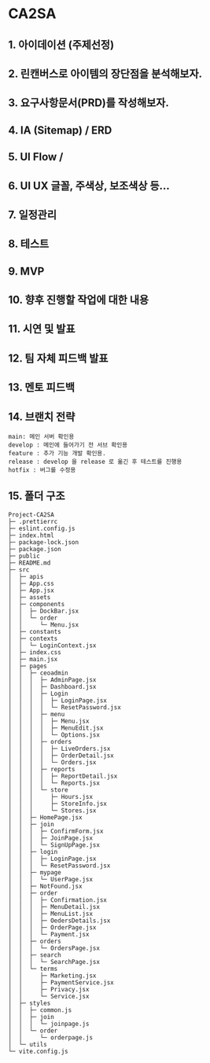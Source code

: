 # CA2SA

## 1. 아이데이션 (주제선정)

## 2. 린캔버스로 아이템의 장단점을 분석해보자.

## 3. 요구사항문서(PRD)를 작성해보자.

## 4. IA (Sitemap) / ERD

## 5. UI Flow /

## 6. UI UX 글꼴, 주색상, 보조색상 등...

## 7. 일정관리

## 8. 테스트

## 9. MVP

## 10. 향후 진행할 작업에 대한 내용

## 11. 시연 및 발표

## 12. 팀 자체 피드백 발표

## 13. 멘토 피드백

## 14. 브랜치 전략

```
main: 메인 서버 확인용
develop : 메인에 들어가기 전 서브 확인용
feature : 추가 기능 개발 확인용.
release : develop 을 release 로 옮긴 후 테스트를 진행용
hotfix : 버그를 수정용
```

## 15. 폴더 구조

```
Project-CA2SA
├─ .prettierrc
├─ eslint.config.js
├─ index.html
├─ package-lock.json
├─ package.json
├─ public
├─ README.md
├─ src
│  ├─ apis
│  ├─ App.css
│  ├─ App.jsx
│  ├─ assets
│  ├─ components
│  │  ├─ DockBar.jsx
│  │  └─ order
│  │     └─ Menu.jsx
│  ├─ constants
│  ├─ contexts
│  │  └─ LoginContext.jsx
│  ├─ index.css
│  ├─ main.jsx
│  ├─ pages
│  │  ├─ ceoadmin
│  │  │  ├─ AdminPage.jsx
│  │  │  ├─ Dashboard.jsx
│  │  │  ├─ Login
│  │  │  │  ├─ LoginPage.jsx
│  │  │  │  └─ ResetPassword.jsx
│  │  │  ├─ menu
│  │  │  │  ├─ Menu.jsx
│  │  │  │  ├─ MenuEdit.jsx
│  │  │  │  └─ Options.jsx
│  │  │  ├─ orders
│  │  │  │  ├─ LiveOrders.jsx
│  │  │  │  ├─ OrderDetail.jsx
│  │  │  │  └─ Orders.jsx
│  │  │  ├─ reports
│  │  │  │  ├─ ReportDetail.jsx
│  │  │  │  └─ Reports.jsx
│  │  │  └─ store
│  │  │     ├─ Hours.jsx
│  │  │     ├─ StoreInfo.jsx
│  │  │     └─ Stores.jsx
│  │  ├─ HomePage.jsx
│  │  ├─ join
│  │  │  ├─ ConfirmForm.jsx
│  │  │  ├─ JoinPage.jsx
│  │  │  └─ SignUpPage.jsx
│  │  ├─ login
│  │  │  ├─ LoginPage.jsx
│  │  │  └─ ResetPassword.jsx
│  │  ├─ mypage
│  │  │  └─ UserPage.jsx
│  │  ├─ NotFound.jsx
│  │  ├─ order
│  │  │  ├─ Confirmation.jsx
│  │  │  ├─ MenuDetail.jsx
│  │  │  ├─ MenuList.jsx
│  │  │  ├─ OedersDetails.jsx
│  │  │  ├─ OrderPage.jsx
│  │  │  └─ Payment.jsx
│  │  ├─ orders
│  │  │  └─ OrdersPage.jsx
│  │  ├─ search
│  │  │  └─ SearchPage.jsx
│  │  └─ terms
│  │     ├─ Marketing.jsx
│  │     ├─ PaymentService.jsx
│  │     ├─ Privacy.jsx
│  │     └─ Service.jsx
│  ├─ styles
│  │  ├─ common.js
│  │  ├─ join
│  │  │  └─ joinpage.js
│  │  └─ order
│  │     └─ orderpage.js
│  └─ utils
└─ vite.config.js

```
